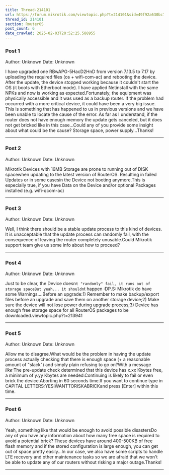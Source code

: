 ```yaml
---
title: Thread-214101
url: https://forum.mikrotik.com/viewtopic.php?t=214101&sid=49f92a630bc7970d8ca50523be880e8f
thread_id: 214101
section: RouterOS
post_count: 6
date_crawled: 2025-02-03T20:52:25.588955
---
```


### Post 1
Author: Unknown
Date: Unknown

I have upgraded one RBwAPG-5HacD2HnD from version 7.13.5 to 7.17 by uploading the required files (os + wifi-com-ac) and rebooting the device. After the update, the device stopped working because it couldn't start the OS (it boots with Etherboot mode). I have applied Netinstall with the same NPKs and now is working as expected.Fortunately, the equipment was physically accessible and it was used as a backup router. If the problem had occurred with a more critical device, it could have been a very big issue. This is something that has happened to us in previous versions and we have been unable to locate the cause of the error. As far as I understand, if the router does not have enough memory the update gets canceled, but it does not get bricked like in this case...Could any of you provide some insight about what could be the cause? Storage space, power supply...Thanks!

---
### Post 2
Author: Unknown
Date: Unknown

Mikrotik Devices with 16MB Storage are prone to running out of DISK spacewhen updating to the latest version of RouterOS. Resulting in failed Updates or in some casesin the Device not booting anymore.This is especially true, if you have Data on the Device and/or optional Packages installed (e.g. wifi-qcom-ac)

---
### Post 3
Author: Unknown
Date: Unknown

Well, I think there should be a stable update process to this kind of devices. It is unacceptable that the update process can randomly fail, with the consequence of leaving the router completely unusable.Could Mikrotik support team give us some info about how to proceed?

---
### Post 4
Author: Unknown
Date: Unknown

Just to be clear, the Device doesn`t "randomly" fail, it runs out of storage spaceBut yeah... it shouldn`t happen  :DP.S: Mikrotik do have some Warnings....Before an upgrade:1) Remember to make backup/export files before an upgrade and save them on another storage device;2) Make sure the device will not lose power during upgrade process;3) Device has enough free storage space for all RouterOS packages to be downloaded.viewtopic.php?t=213941

---
### Post 5
Author: Unknown
Date: Unknown

Allow me to disagree.What would be the problem in having the update process actually checking that there is enough space (+ a reasonable amount of "slack") and simply plain refusing to go on?With a message *like*:The pre-update check determined that this device has x.xx Kbytes free, a minimum of y.yy Kbytes are needed.Continuing is likely to fail or even brick the device.Aborting in 60 seconds time.If you want to continue type in CAPITAL LETTERS:YESIWANTTORISKABRICKand press   [Enter] within this time.

---
### Post 6
Author: Unknown
Date: Unknown

Yeah, something like that would be enough to avoid possible disastersDo any of you have any information about how many free space is required to avoid a potential brick? These devices have around 400-500KB of free flash memory and if the stored configuration is large enough, you can get out of space pretty easily...In our case, we also have some scripts to handle LTE recovery and other maintenance tasks so we are afraid that we won't be able to update any of our routers without risking a major outage.Thanks!

---
